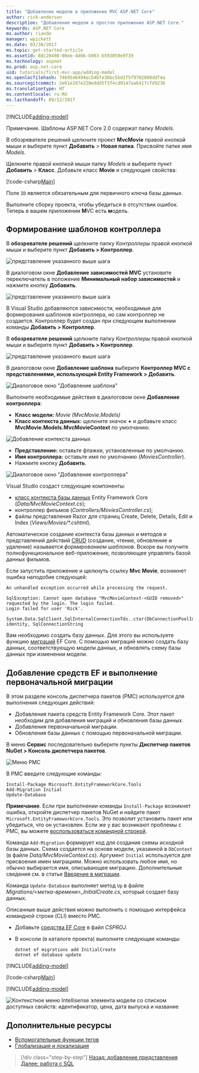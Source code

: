 ```yaml
---
title: "Добавление модели в приложение MVC ASP.NET Core"
author: rick-anderson
description: "Добавление модели в простое приложение ASP.NET Core."
keywords: ASP.NET Core
ms.author: riande
manager: wpickett
ms.date: 03/30/2017
ms.topic: get-started-article
ms.assetid: 8dc28498-00ee-4d66-b903-b593059e9f39
ms.technology: aspnet
ms.prod: asp.net-core
uid: tutorials/first-mvc-app/adding-model
ms.openlocfilehash: 7469546494ec54bfe36bc5bd2f5f9702889ddf4a
ms.sourcegitcommit: 2e61e287e220eddd5f3f4cd9147aa6417cfd9236
ms.translationtype: HT
ms.contentlocale: ru-RU
ms.lasthandoff: 09/12/2017
---
```

[!INCLUDE[adding-model](../../includes/mvc-intro/adding-model1.md)]

Примечание. Шаблоны ASP.NET Core 2.0 содержат папку *Models*.

В обозревателе решений щелкните проект **MvcMovie** правой кнопкой мыши и выберите пункт **Добавить** > **Новая папка**. Присвойте папке имя *Models*.

Щелкните правой кнопкой мыши папку *Models* и выберите пункт **Добавить** > **Класс**. Добавьте класс **Movie** и следующие свойства:

[!code-csharp[Main](../../tutorials/first-mvc-app/start-mvc/sample/MvcMovie/Models/MovieNoEF.cs?name=snippet_1)]

Поле `ID` является обязательным для первичного ключа базы данных. 

Выполните сборку проекта, чтобы убедиться в отсутствии ошибок. Теперь в вашем приложении **M**VC есть **м**одель.

## <a name="scaffolding-a-controller"></a>Формирование шаблонов контроллера

В **обозревателе решений** щелкните папку *Контроллеры* правой кнопкой мыши и выберите пункт **Добавить > Контроллер**.

![представление указанного выше шага](adding-model/_static/add_controller.png)

В диалоговом окне **Добавление зависимостей MVC** установите переключатель в положение **Минимальный набор зависимостей** и нажмите кнопку **Добавить**.

![представление указанного выше шага](adding-model/_static/add_depend.png)

В Visual Studio добавляются зависимости, необходимые для формирования шаблонов контроллера, но сам контроллер не создается. Контроллер будет создан при следующем выполнении команды **Добавить > Контроллер**. 

В **обозревателе решений** щелкните папку *Контроллеры* правой кнопкой мыши и выберите пункт **Добавить > Контроллер**.

![представление указанного выше шага](adding-model/_static/add_controller.png)

В диалоговом окне **Добавление шаблона** выберите **Контроллер MVC с представлениями, использующий Entity Framework > Добавить**.

![Диалоговое окно "Добавление шаблона"](adding-model/_static/add_scaffold2.png)

Выполните необходимые действия в диалоговом окне **Добавление контроллера**:

* **Класс модели:** *Movie (MvcMovie.Models)*
* **Класс контекста данных:** щелкните значок **+** и добавьте класс **MvcMovie.Models.MvcMovieContext** по умолчанию.

![Добавление контекста данных](adding-model/_static/dc.png)

* **Представление:** оставьте флажки, установленные по умолчанию.
* **Имя контроллера:** оставьте имя по умолчанию (*MoviesController*).
* Нажмите кнопку **Добавить**.

![Диалоговое окно "Добавление контроллера"](adding-model/_static/add_controller2.png)

Visual Studio создаст следующие компоненты:

* [класс контекста базы данных](xref:data/ef-mvc/intro#create-the-database-context) Entity Framework Core (*Data/MvcMovieContext.cs*);
* контроллер фильмов (*Controllers/MoviesController.cs*);
* файлы представления Razor для страниц Create, Delete, Details, Edit и Index (*Views/Movies/&ast;.cshtml*).

Автоматическое создание контекста базы данных и методов и представлений действий [CRUD](https://wikipedia.org/wiki/Create,_read,_update_and_delete) (создание, чтение, обновление и удаление) называется *формированием шаблонов*. Вскоре вы получите полнофункциональное веб-приложение, позволяющее управлять базой данных фильмов.

Если запустить приложение и щелкнуть ссылку **Mvc Movie**, возникнет ошибка наподобие следующей:

```
An unhandled exception occurred while processing the request.

SqlException: Cannot open database "MvcMovieContext-<GUID removed>" requested by the login. The login failed.
Login failed for user 'Rick'.

System.Data.SqlClient.SqlInternalConnectionTds..ctor(DbConnectionPoolIdentity identity, SqlConnectionString 
```

Вам необходимо создать базу данных. Для этого вы используете функцию [миграций](xref:data/ef-mvc/migrations) EF Core. С помощью миграций можно создать базу данных, соответствующую модели данных, и обновлять схему базы данных при изменении модели.

## <a name="add-ef-tooling-and-perform-initial-migration"></a>Добавление средств EF и выполнение первоначальной миграции

В этом разделе консоль диспетчера пакетов (PMC) используется для выполнения следующих действий:

* Добавления пакета средств Entity Framework Core. Этот пакет необходим для добавления миграций и обновления базы данных.
* Добавления первоначальной миграции.
* Обновления базы данных с помощью первоначальной миграции.

В меню **Сервис** последовательно выберите пункты **Диспетчер пакетов NuGet > Консоль диспетчера пакетов**.

<!-- following image shared with uid: tutorials/razor-pages/model -->
  ![Меню PMC](adding-model/_static/pmc.png)

В PMC введите следующие команды:

``` PMC
Install-Package Microsoft.EntityFrameworkCore.Tools
Add-Migration Initial
Update-Database
```

**Примечание**. Если при выполнении команды `Install-Package` возникнет ошибка, откройте диспетчер пакетов NuGet и найдите пакет `Microsoft.EntityFrameworkCore.Tools`. Это позволит установить пакет или убедиться, что он установлен. Если же у вас возникают проблемы с PMC, вы можете [воспользоваться командной строкой](#cli).

Команда `Add-Migration` формирует код для создания схемы исходной базы данных. Схема создается на основе модели, указанной в `DbContext` (в файле *Data/MvcMovieContext.cs*). Аргумент `Initial` используется для присвоения имен миграциям. Можно использовать любое имя, но обычно выбирается имя, описывающее миграцию. Дополнительные сведения см. в статье [Введение в миграции](xref:data/ef-mvc/migrations#introduction-to-migrations).

Команда `Update-Database` выполняет метод `Up` в файле *Migrations/\<метка-времени>_InitialCreate.cs*, который создает базу данных.

<a name="cli"></a> Описанные выше действия можно выполнить с помощью интерфейса командной строки (CLI) вместо PMC.

* Добавьте [средства EF Core](xref:data/ef-mvc/migrations#entity-framework-core-nuget-packages-for-migrations) в файл *CSPROJ*.
* В консоли (в каталоге проекта) выполните следующие команды:

  ```console
  dotnet ef migrations add InitialCreate
  dotnet ef database update
  ```     
  

[!INCLUDE[adding-model](../../includes/mvc-intro/adding-model3.md)]

[!code-csharp[Main](../../tutorials/first-mvc-app/start-mvc/sample/MvcMovie/Startup.cs?name=ConfigureServices&highlight=6-7)]

[!INCLUDE[adding-model](../../includes/mvc-intro/adding-model4.md)]

![Контекстное меню Intellisense элемента модели со списком доступных свойств: идентификатор, цена, дата выпуска и название](adding-model/_static/ints.png)

## <a name="additional-resources"></a>Дополнительные ресурсы

* [Вспомогательные функции тегов](xref:mvc/views/tag-helpers/intro)
* [Глобализация и локализация](xref:fundamentals/localization)

>[!div class="step-by-step"]
[Назад: добавление представления](adding-view.md)
[Далее: работа с SQL](working-with-sql.md)  
